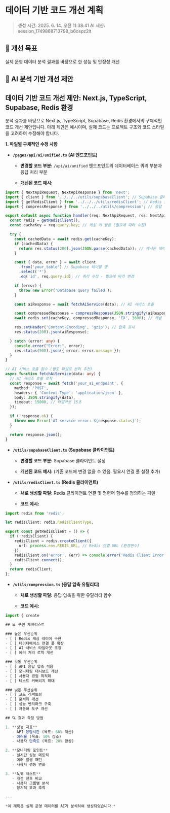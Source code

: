 # 데이터 기반 코드 개선 계획

> 생성 시간: 2025. 6. 14. 오전 11:38:41
> AI 세션: session_1749868713798_b6ospz2lt

## 🎯 개선 목표
실제 운영 데이터 분석 결과를 바탕으로 한 성능 및 안정성 개선

## 🤖 AI 분석 기반 개선 제안

## 데이터 기반 코드 개선 제안: Next.js, TypeScript, Supabase, Redis 환경

분석 결과를 바탕으로 Next.js, TypeScript, Supabase, Redis 환경에서의 구체적인 코드 개선 제안입니다.  아래 제안은 예시이며, 실제 코드는 프로젝트 구조와 코드 스타일을 고려하여 수정해야 합니다.


**1. 파일별 구체적인 수정 사항**

* **`/pages/api/ai/unified.ts` (AI 엔드포인트)**

  - **변경할 코드 부분:**  `/api/ai/unified` 엔드포인트의 데이터베이스 쿼리 부분과 응답 처리 부분

  - **개선된 코드 예시:**

```typescript
import { NextApiRequest, NextApiResponse } from 'next';
import { client } from '../../../utils/supabaseClient'; // Supabase 클라이언트
import { getRedisClient } from '../../../utils/redisClient'; // Redis 클라이언트
import { compressResponse } from '../../../utils/compression'; // 응답 압축 유틸리티

export default async function handler(req: NextApiRequest, res: NextApiResponse) {
  const redis = getRedisClient();
  const cacheKey = req.query.key; // 캐싱 키 생성 (필요에 따라 수정)

  try {
    const cachedData = await redis.get(cacheKey);
    if (cachedData) {
      return res.status(200).json(JSON.parse(cachedData)); // 캐시된 데이터 반환
    }

    const { data, error } = await client
      .from('your_table') // Supabase 테이블 명
      .select('*')
      .eq('id', req.query.id); // 쿼리 수정 - 필요에 따라 변경

    if (error) {
      throw new Error('Database query failed');
    }

    const aiResponse = await fetchAiService(data); // AI 서비스 호출

    const compressedResponse = compressResponse(JSON.stringify(aiResponse));
    await redis.set(cacheKey, compressedResponse, 'EX', 3600); // 캐싱 (1시간)

    res.setHeader('Content-Encoding', 'gzip'); // 압축 표시
    res.status(200).json(aiResponse);

  } catch (error: any) {
    console.error("Error:", error);
    res.status(500).json({ error: error.message });
  }
}

// AI 서비스 호출 함수 (별도 파일로 분리 추천)
async function fetchAiService(data: any) {
  // AI 서비스 호출 로직
  const response = await fetch('your_ai_endpoint', {
    method: 'POST',
    headers: { 'Content-Type': 'application/json' },
    body: JSON.stringify(data),
    timeout: 15000, // 타임아웃 15초
  });

  if (!response.ok) {
    throw new Error(`AI service error: ${response.status}`);
  }

  return response.json();
}

```

* **`/utils/supabaseClient.ts` (Supabase 클라이언트)**

  - **변경할 코드 부분:**  Supabase 클라이언트 설정

  - **개선된 코드 예시:**  (기존 코드에 변경 없을 수 있음. 필요시 연결 풀 설정 추가)

* **`/utils/redisClient.ts` (Redis 클라이언트)**

  - **새로 생성할 파일:** Redis 클라이언트 연결 및 명령어 함수를 정의하는 파일

  - **코드 예시:**

```typescript
import redis from 'redis';

let redisClient: redis.RedisClientType;

export const getRedisClient = () => {
  if (!redisClient) {
    redisClient = redis.createClient({
      url: process.env.REDIS_URL, // Redis 연결 URL (환경변수)
    });
    redisClient.on('error', (err) => console.error('Redis Client Error', err));
    redisClient.connect();
  }
  return redisClient;
};
```

* **`/utils/compression.ts` (응답 압축 유틸리티)**

  - **새로 생성할 파일:** 응답 압축을 위한 유틸리티 함수

  - **코드 예시:**

```typescript
import { create

## 📊 구현 체크리스트

### 높은 우선순위
- [ ] Redis 캐싱 레이어 구현
- [ ] 데이터베이스 연결 풀 확장
- [ ] AI 서비스 타임아웃 조정
- [ ] 에러 처리 로직 개선

### 보통 우선순위
- [ ] API 응답 압축 적용
- [ ] 모니터링 대시보드 개선
- [ ] 사용자 경험 최적화
- [ ] 테스트 커버리지 확대

### 낮은 우선순위
- [ ] 코드 리팩토링
- [ ] 문서화 개선
- [ ] 성능 벤치마크 구축
- [ ] 자동화 도구 개선

## 🔍 효과 측정 방법

1. **성능 지표**
   - API 응답시간 (목표: 60% 개선)
   - 에러율 (목표: 50% 감소)
   - 사용자 만족도 (목표: 20% 향상)

2. **모니터링 포인트**
   - 실시간 성능 메트릭
   - 에러 발생 패턴
   - 사용자 행동 변화

3. **A/B 테스트**
   - 개선 전후 비교
   - 사용자 그룹별 분석
   - 장기적 효과 추적

---

*이 계획은 실제 운영 데이터를 AI가 분석하여 생성되었습니다.*
